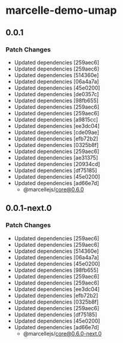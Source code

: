 # marcelle-demo-umap

## 0.0.1

### Patch Changes

- Updated dependencies [259aec6]
- Updated dependencies [259aec6]
- Updated dependencies [514360e]
- Updated dependencies [06a4a7a]
- Updated dependencies [45e0200]
- Updated dependencies [de0357c]
- Updated dependencies [98fb655]
- Updated dependencies [259aec6]
- Updated dependencies [259aec6]
- Updated dependencies [a9815cc]
- Updated dependencies [ee3dc04]
- Updated dependencies [cde09ae]
- Updated dependencies [efb72b2]
- Updated dependencies [0325b8f]
- Updated dependencies [259aec6]
- Updated dependencies [ae31375]
- Updated dependencies [20934cd]
- Updated dependencies [df75185]
- Updated dependencies [45e0200]
- Updated dependencies [ad66e7d]
  - @marcellejs/core@0.6.0

## 0.0.1-next.0

### Patch Changes

- Updated dependencies [259aec6]
- Updated dependencies [259aec6]
- Updated dependencies [514360e]
- Updated dependencies [06a4a7a]
- Updated dependencies [45e0200]
- Updated dependencies [98fb655]
- Updated dependencies [259aec6]
- Updated dependencies [259aec6]
- Updated dependencies [ee3dc04]
- Updated dependencies [efb72b2]
- Updated dependencies [0325b8f]
- Updated dependencies [259aec6]
- Updated dependencies [df75185]
- Updated dependencies [45e0200]
- Updated dependencies [ad66e7d]
  - @marcellejs/core@0.6.0-next.0
